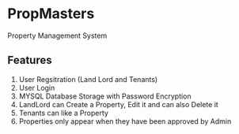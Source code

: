 # PropMasters
Property Management System

## Features
1. User Regsitration (Land Lord and Tenants)
2. User Login
3. MYSQL Database Storage with Password Encryption
4. LandLord can Create a Property, Edit it and can also Delete it
5. Tenants can like a Property
6. Properties only appear when they have been approved by Admin
